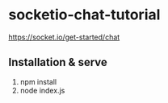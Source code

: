 # socketio-chat-tutorial
https://socket.io/get-started/chat

## Installation & serve
1) npm install
2) node index.js
